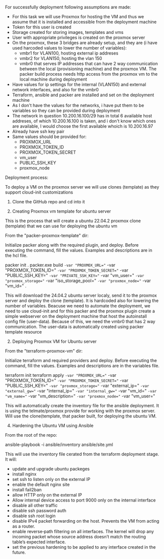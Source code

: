 For successfully deployment following assumptions are made:
 - For this task we will use Proxmox for hosting the VM and thus we assume that it is installed and accessible from the deployment machine
 - Token for this user is created
 - Storage created for storing images, templates and vms
 - User with appropriate privileges is created on the proxmox server
 - On the proxmox, these 3 bridges are already setup, and they are (i have used harcoded values to lower the number of variables):
    - vmbr1 for VLAN100, hosting external ip addreses
    - vmbr2 for VLAN150, hosting the vlan 150
    - vmbr0 that serves IP addresses that can have 2 way communication between the local (provisioning machine) and the proxmox VM. The packer build process needs http access from the proxmox vm to the local machine during deployment
 - Have values for ip settings for the internal (VLAN150) and external network interfaces, and also for the vmbr0
 - Terraform, ansible and packer are installed and set on the deployment machine
 - As I don't have the values for the networks, i have put them to be variables so they can be provided during deployment
 - The network in question 10.200.16.100/29 has in total 6 available host addreses, of which 10.200.16.100 is taken, and i don't know which ones are available, I would choose the first available whoich is 10.200.16.97
 - Already have ssh key pair
 - Same values should be provided for:
   - PROXMOX_URL
   - PROXMOX_TOKEN_ID
   - PROXMOX_TOKEN_SECRET
   - vm_user
   - PUBLIC_SSH_KEY
   - proxmox_node


Deployment process:

To deploy a VM on the proxmox server we will use clones (template) as they support cloud-init customizations

1. Clone the GitHub repo and cd into it

2. Creating Proxmox vm template for ubuntu server

This is the process that will create a ubuntu 22.04.2 proxmox clone (template) that we can use for deploying the ubuntu vm


From the "packer-proxmox-template" dir:

Initialize packer along with the required plugin, and deploy.
Before executing the command, fill the values.
Examples and descriptions are in the hcl file.

packer init .
packer.exe build `
-var "PROXMOX_URL=" `
-var "PROXMOX_TOKEN_ID=" `
-var "PROXMOX_TOKEN_SECRET=" `
-var "PUBLIC_SSH_KEY=" `
-var "PRIVATE_SSH_KEY=" `
-var "vm_user=" `
-var "proxmox_storage=" `
-var "iso_storage_pool=" `
-var "proxmox_node=" `
-var "vm_id=" .

This will download the 24.04.2 ubuntu server localy, send it to the proxmox server and deploy the clone (template). It is hardcoded also for lowering the number of variables.
Beacuse we need to automate the deployment, we need to use cloud-init and for this packer and the proxmox plugin create a simple webserver on the deployment machine that host the autoinstall config file (user-data).
Because of this, we need the vmbr0 that has 2 way communication.
The user-data is automatically created using packer template resource

2. Deploying Proxmox VM for Ubuntu server

From the "terraform-proxmox-vm" dir:

Initialize terraform and required providers and deploy.
Before executing the command, fill the values.
Examples and descriptions are in the variables file.

terraform init
terraform apply `
-var "PROXMOX_URL=" `
-var "PROXMOX_TOKEN_ID=" `
-var "PROXMOX_TOKEN_SECRET=" `
-var "PUBLIC_SSH_KEY=" `
-var "proxmox_storage=" `
-var "external_ip=" `
-var "external_gw=" `
-var "internal_ip=" `
-var "internal_gw=" `
-var "vm_id=" `
-var "vm_name=" `
-var "vm_description=" `
-var "proxmox_node=" `
-var "vm_user="

This will automatically create the inventory file for the ansible deployment.
It is using the telmate/proxmox provide for working with the proxmox server.
Will use the clone(template, that packer built, for deploying the ubuntu VM.

4. Hardening the Ubuntu VM using Ansible

From the root of the repo:

ansible-playbook -i ansible/inventory ansible/site.yml

This will use the inventory file cerated from the terraform deployment stage.
It will:
 - update and upgrade ubuntu packeges
 - install nginx
 - set ssh to listen only on the external IP
 - enable the default nginx site
 - install fail2ban
 - allow HTTP only on the external IP
 - Allow internal device access to port 9000 only on the internal interface
 - disable all other traffic
 - disable ssh password auth
 - disable ssh root login
 - disable IPv4 packet forwarding on the host. Prevents the VM from acting as a router.
 - enable reverse‐path filtering on all interfaces. The kernel will drop any incoming packet whose source address doesn’t match the routing table’s expected interface.
 - set the previous hardening to be applied to any interface created in the future.